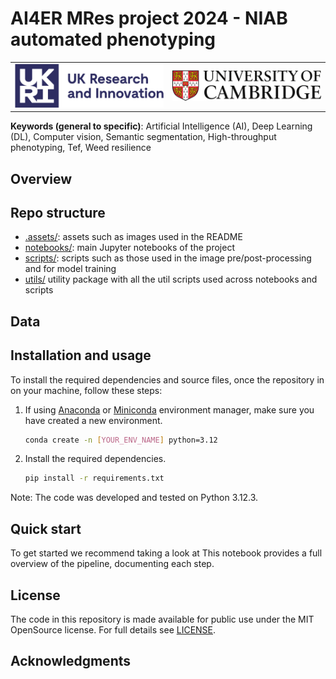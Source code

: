 # AI4ER MRes project 2024 - NIAB automated phenotyping

<table>
  <tr align="center">
    <!-- UKRI Logo -->
    <td align="center">
      <img src=".assets/imgs/readme/logo_ukri_colour.png" alt="UKRI Logo" width="600" />
    </td>
    <!-- University of Cambridge Logo -->
    <td align="center">
      <img src=".assets/imgs/readme/logo_cambridge_colour.jpg" alt="University of Cambridge logo" width="600" />
    </td>
  </tr>
</table>

**Keywords (general to specific)**: Artificial Intelligence (AI), Deep Learning (DL), Computer vision, Semantic segmentation, High-throughput phenotyping, Tef, Weed resilience

## Overview

## Repo structure

* [.assets/](./.assets/): assets such as images used in the README
* [notebooks/](./notebooks/): main Jupyter notebooks of the project
* [scripts/](./scripts/): scripts such as those used in the image pre/post-processing and for model training
* [utils/](./utils/) utility package with all the util scripts used across notebooks and scripts

## Data

## Installation and usage

To install the required dependencies and source files, once the repository in on your machine, follow these steps:

1. If using [Anaconda](https://www.anaconda.com/download) or [Miniconda](https://docs.anaconda.com/free/miniconda/index.html) environment manager, make sure you have created a new environment.
    ```bash
    conda create -n [YOUR_ENV_NAME] python=3.12
    ```
1. Install the required dependencies.
    ```bash
    pip install -r requirements.txt
    ```

Note: The code was developed and tested on Python 3.12.3.

## Quick start

To get started we recommend taking a look at 
This notebook provides a full overview of the pipeline, documenting each step.

## License

The code in this repository is made available for public use under the MIT OpenSource license. For full details see [LICENSE](./LICENSE).

## Acknowledgments
